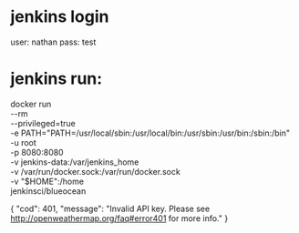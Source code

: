 # jenkins login
user: nathan
pass: test

# jenkins run:
docker run \
  --rm \
  --privileged=true \
  -e PATH="PATH=/usr/local/sbin:/usr/local/bin:/usr/sbin:/usr/bin:/sbin:/bin" \
  -u root \
  -p 8080:8080 \
  -v jenkins-data:/var/jenkins_home \
  -v /var/run/docker.sock:/var/run/docker.sock \
  -v "$HOME":/home \
  jenkinsci/blueocean


  {
  "cod": 401,
  "message": "Invalid API key. Please see http://openweathermap.org/faq#error401 for more info."
}